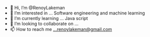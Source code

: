 - 👋 Hi, I’m @RenoyLakeman
- 👀 I’m interested in ... Software engineering and machine learning
- 🌱 I’m currently learning ... Java script 
- 💞️ I’m looking to collaborate on ...
- 📫 How to reach me ...renoylakeman@gmail.com

<!---
RenoyLakeman/RenoyLakeman is a ✨ special ✨ repository because its `README.md` (this file) appears on your GitHub profile.
You can click the Preview link to take a look at your changes.
--->
